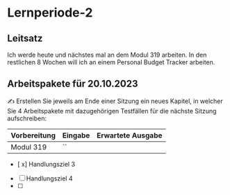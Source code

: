 # Lernperiode-2
 
 
 ## Leitsatz

 Ich werde heute und nächstes mal an dem Modul 319 arbeiten. In den restlichen 8 Wochen will ich an einem Personal Budget Tracker arbeiten.
 
 
 
 
  ## Arbeitspakete für 20.10.2023

✍️ Erstellen Sie jeweils am Ende einer Sitzung ein neues Kapitel, in welcher Sie 4 Arbeitspakete mit dazugehörigen Testfällen für die nächste Sitzung aufschreiben:


| Vorbereitung             | Eingabe | Erwartete Ausgabe |
| ------------------------ | ------- | ----------------- |
| Modul 319                | ``  |      |

- [ x] Handlungsziel 3
- [ ] Handlungsziel 4
- [ ] 

